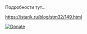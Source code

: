 Подробности тут...

https://istarik.ru/blog/stm32/149.html 


[![Donate](https://istarik.ru/uploads/images/00/00/01/2020/04/12/ff1b11.png)](https://istarik.ru/don.html)
